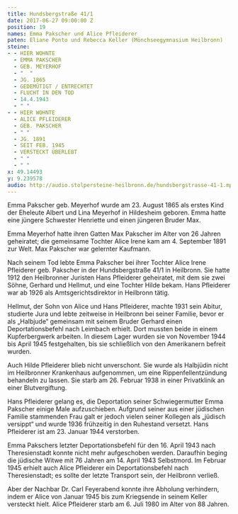 ```yaml
---
title: Hundsbergstraße 41/1
date: 2017-06-27 09:00:00 Z
position: 19
names: Emma Pakscher und Alice Pfleiderer
paten: Eliane Ponto und Rebecca Keller (Mönchseegymnasium Heilbronn)
steine:
- - HIER WOHNTE
  - EMMA PAKSCHER
  - GEB. MEYERHOF
  - "  "
  - JG. 1865
  - GEDEMÜTIGT / ENTRECHTET
  - FLUCHT IN DEN TOD
  - 14.4.1943
  - " "
- - HIER WOHNTE
  - ALICE PFLEIDERER
  - GEB. PAKSCHER
  - " "
  - JG. 1891
  - SEIT FEB. 1945
  - VERSTECKT ÜBERLEBT
  - " "
  - " "
x: 49.14493
y: 9.239578
audio: http://audio.stolpersteine-heilbronn.de/hundsbergstrasse-41-1.mp3
---
```


Emma Pakscher geb. Meyerhof wurde am 23. August 1865 als erstes Kind der Eheleute Albert und Lina Meyerhof in Hildesheim geboren. Emma hatte eine jüngere Schwester Henriette und einen jüngeren Bruder Max.

Emma Meyerhof hatte ihren Gatten Max Pakscher im Alter von 26 Jahren geheiratet; die gemeinsame Tochter Alice Irene kam am 4. September 1891 zur Welt. Max Pakscher war gelernter Kaufmann.

Nach seinem Tod lebte Emma Pakscher bei ihrer Tochter Alice Irene Pfleiderer geb. Pakscher in der Hundsbergstraße 41/1 in Heilbronn. Sie hatte 1912 den Heilbronner Juristen Hans Pfleiderer geheiratet, mit dem sie zwei Söhne, Gerhard und Hellmut, und eine Tochter Hilde bekam. Hans Pfleiderer war ab 1926 als Amtsgerichtsdirektor in Heilbronn tätig. 

Hellmut, der Sohn von Alice und Hans Pfleiderer, machte 1931 sein Abitur, studierte Jura und lebte zeitweise in Heilbronn bei seiner Familie, bevor er als „Halbjude“ gemeinsam mit seinem Bruder Gerhard einen Deportationsbefehl nach Leimbach erhielt. Dort mussten beide in einem Kupferbergwerk arbeiten. In diesem Lager wurden sie von November 1944 bis April 1945 festgehalten, bis sie schließlich von den Amerikanern befreit wurden.

Auch Hilde Pfleiderer blieb nicht unverschont. Sie wurde als Halbjüdin nicht im Heilbronner Krankenhaus aufgenommen, um eine Rippenfellentzündung behandeln zu lassen. Sie starb am 26. Februar 1938 in einer Privatklinik an einer Blutvergiftung.

Hans Pfleiderer gelang es, die Deportation seiner Schwiegermutter Emma Pakscher einige Male aufzuschieben. Aufgrund seiner aus einer jüdischen Familie stammenden Frau galt er jedoch vielen seiner Kollegen als „jüdisch versippt“ und wurde 1936 frühzeitig in den Ruhestand versetzt. Hans Pfleiderer ist am 23. Januar 1944 verstorben.

Emma Pakschers letzter Deportationsbefehl für den 16. April 1943 nach Theresienstadt konnte nicht mehr aufgeschoben werden. Daraufhin beging die jüdische Witwe mit 76 Jahren am 14. April 1943 Selbstmord. Im Februar 1945 erhielt auch Alice Pfleiderer ein Deportationsbefehl nach Theresienstadt; es sollte der letzte Transport sein, der Heilbronn verließ.

Aber der Nachbar Dr. Carl Feyerabend konnte ihre Abholung verhindern, indem er Alice von Januar 1945 bis zum Kriegsende in seinem Keller versteckt hielt. Alice Pfleiderer starb am 6. Juli 1980 im Alter von 88 Jahren.
